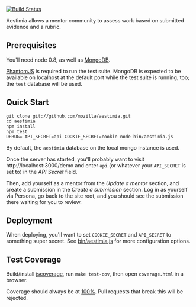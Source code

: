 [![Build Status](https://travis-ci.org/mozilla/aestimia.png)](https://travis-ci.org/mozilla/aestimia)

Aestimia allows a mentor community to assess work based on submitted
evidence and a rubric.

## Prerequisites

You'll need node 0.8, as well as [MongoDB][].

[PhantomJS][] is required to run the test suite. MongoDB is expected
to be available on localhost at the default port while the test suite is
running, too; the `test` database will be used.

## Quick Start

    git clone git://github.com/mozilla/aestimia.git
    cd aestimia
    npm install
    npm test
    DEBUG= API_SECRET=api COOKIE_SECRET=cookie node bin/aestimia.js

By default, the `aestimia` database on the local mongo instance is used.

Once the server has started, you'll probably want to visit
http://localhost:3000/demo and enter `api` (or whatever your `API_SECRET`
is set to) in the *API Secret* field.

Then, add yourself as a mentor from the *Update a mentor* section, and
create a submission in the *Create a submission* section. Log in as
yourself via Persona, go back to the site root, and you should see
the submission there waiting for you to review.

## Deployment

When deploying, you'll want to set `COOKIE_SECRET` and `API_SECRET` to
something super secret. See [bin/aestimia.js][] for more configuration
options.

## Test Coverage

Build/install [jscoverage][], run `make test-cov`, then open
`coverage.html` in a browser.

Coverage should always be at [100%][]. Pull requests that break this will
be rejected.

  [MongoDB]: http://www.mongodb.org/
  [PhantomJS]: http://phantomjs.org/
  [bin/aestimia.js]: https://github.com/mozilla/aestimia/blob/master/bin/aestimia.js
  [jscoverage]: https://github.com/visionmedia/node-jscoverage
  [100%]: http://labs.toolness.com/temp/aestimia-coverage.html
